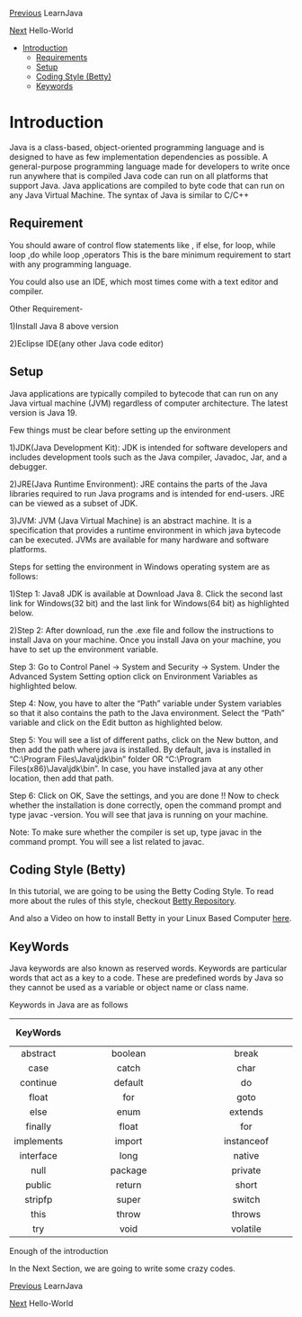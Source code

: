 [Previous](../README.md) LearnJava

[Next](../01_Hello_world/hello_world.md) Hello-World 


* [Introduction](./introduction.md#introduction)
	* [Requirements](./introduction.md#requirement)
	* [Setup](./introduction.md#setup)
	* [Coding Style (Betty)](./introduction.md#coding-style-betty)
	* [Keywords](./introduction.md#keywords) 



# Introduction

Java is a class-based, object-oriented programming language and is designed to have as few implementation dependencies as possible. A general-purpose programming language made for developers to write once run anywhere that is compiled Java code can run on all platforms that support Java. Java applications are compiled to byte code that can run on any Java Virtual Machine. The syntax of Java is similar to C/C++

## Requirement

You should aware of control flow statements like , if else, for loop, while loop ,do while loop ,operators 
This is the bare minimum requirement to start with any programming language.

You could also use an IDE, which most times come with a text editor and compiler.

Other Requirement-


1)Install Java 8 above version


2)Eclipse IDE(any other Java code editor)

## Setup

Java applications are typically compiled to bytecode that can run on any Java virtual machine (JVM) regardless of computer architecture. The latest version is Java 19. 

Few things must be clear before setting up the environment

1)JDK(Java Development Kit): JDK is intended for software developers and includes development tools such as the Java compiler, Javadoc, Jar, and a debugger.

2)JRE(Java Runtime Environment): JRE contains the parts of the Java libraries required to run Java programs and is intended for end-users. JRE can be viewed as a subset of JDK.

3)JVM: JVM (Java Virtual Machine) is an abstract machine. It is a specification that provides a runtime environment in which java bytecode can be executed. JVMs are available for many hardware and software platforms.

Steps for setting the environment in Windows operating system are as follows: 

1)Step 1: Java8 JDK is available at Download Java 8. Click the second last link for Windows(32 bit) and the last link for Windows(64 bit) as highlighted below. 

2)Step 2: After download, run the .exe file and follow the instructions to install Java on your machine. Once you install Java on your machine, you have to set up the environment variable.

Step 3: Go to Control Panel -> System and Security -> System. Under the Advanced System Setting option click on Environment Variables as highlighted below. 
 
Step 4: Now, you have to alter the “Path” variable under System variables so that it also contains the path to the Java environment. Select the “Path” variable and click on the Edit button as highlighted below. 

Step 5: You will see a list of different paths, click on the New button, and then add the path where java is installed. By default, java is installed in “C:\Program Files\Java\jdk\bin” folder OR “C:\Program Files(x86)\Java\jdk\bin”. In case, you have installed java at any other location, then add that path. 

Step 6: Click on OK, Save the settings, and you are done !! Now to check whether the installation is done correctly, open the command prompt and type javac -version. You will see that java is running on your machine.

Note: To make sure whether the compiler is set up, type javac in the command prompt. You will see a list related to javac.


## Coding Style (Betty)
In this tutorial, we are going to be using the Betty Coding Style. To read more about the rules of this style, checkout [Betty Repository](https://github.com/holbertonschool/Betty/wiki).

And also a Video on how to install Betty in your Linux Based Computer [here](https://youtu.be/wDDKOOEPED0).
## KeyWords


Java keywords are also known as reserved words. Keywords are particular words that act as a key to a code. These are predefined words by Java so they cannot be used as a variable or object name or class name.

Keywords in Java are as follows

|KeyWords |&nbsp;&nbsp;&nbsp;&nbsp;&nbsp;&nbsp;&nbsp;&nbsp;&nbsp;&nbsp;&nbsp;&nbsp;&nbsp;&nbsp;&nbsp;&nbsp;&nbsp;&nbsp;&nbsp;&nbsp;&nbsp;&nbsp;&nbsp;&nbsp;&nbsp;&nbsp;&nbsp;&nbsp;&nbsp;&nbsp;&nbsp;&nbsp;&nbsp;&nbsp;&nbsp;&nbsp;&nbsp;&nbsp;&nbsp;&nbsp;&nbsp;&nbsp;&nbsp;&nbsp;&nbsp;&nbsp;&nbsp; |&nbsp;&nbsp;&nbsp;&nbsp;&nbsp;&nbsp;&nbsp; &nbsp;&nbsp;&nbsp;&nbsp;&nbsp;&nbsp;&nbsp;&nbsp;&nbsp;&nbsp;&nbsp;&nbsp;&nbsp;&nbsp;&nbsp;&nbsp;&nbsp;&nbsp;&nbsp;&nbsp;&nbsp;&nbsp;&nbsp;&nbsp;&nbsp;&nbsp;&nbsp;&nbsp;&nbsp;&nbsp;&nbsp;&nbsp;&nbsp;&nbsp;&nbsp;&nbsp;&nbsp;&nbsp;&nbsp;&nbsp;&nbsp;&nbsp;&nbsp;|&nbsp;&nbsp;&nbsp;&nbsp;&nbsp;&nbsp;&nbsp;&nbsp;&nbsp;&nbsp;&nbsp;&nbsp;&nbsp;&nbsp;&nbsp;&nbsp;&nbsp;&nbsp;&nbsp;&nbsp;&nbsp;&nbsp;&nbsp;&nbsp;&nbsp;&nbsp;&nbsp;&nbsp;&nbsp;&nbsp;&nbsp;&nbsp;&nbsp;&nbsp;&nbsp;&nbsp;&nbsp;&nbsp;&nbsp;&nbsp;&nbsp;&nbsp;&nbsp;&nbsp;&nbsp;&nbsp;&nbsp;&nbsp;&nbsp; |
|:-------:|:-------:|:-------:|:-------:|
| abstract|boolean	|break|	byte|
|case|	catch	|char	|class|
| continue |	default|	do|	double|
|float|	for|	goto|	if|
|else	|enum	|extends|	final|
|finally|	float	|for	|if|
|implements	|import	|instanceof	|int|
|interface	|long|	native|	new|
| null|package	|private|	protected|
|public|	return	|short	|static|
| stripfp |	super|	switch|	synchronized|
|this|	throw|	throws|	transient|
|try	|void	|volatile|while|

Enough of the introduction






In the Next Section, we are going to write some crazy codes.

[Previous](../README.md) LearnJava

[Next](../01_Hello_world/hello_world.md) Hello-World


